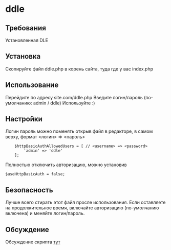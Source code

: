 # ddle

## Требования
Установленная DLE

## Установка

Скопируйте файл ddle.php в корень сайта, туда где у вас index.php

## Использование

Перейдите по адресу site.com/ddle.php
Введите логин/пароль (по-умолчанию: admin / ddle)
Используйте :)

## Настройки
Логин пароль можно поменять открыв файл в редакторе, в самом верху, 
формат <логин> => <пароль>
```
    $httpBasicAuthAllowedUsers = [ // <username> => <password>
        'admin' => 'ddle'
    ];
```
Полностью отключить авторизацию, можно установив
```
$useHttpBasicAuth = false;
```

## Безопасность
Лучше всего стирать этот файл просле использования.
Если оставляете на продолжительное время, включайте авторизацию (по-умолчанию включена) и меняйте логин/пароль.

## Обсуждение
Обсуждение скрипта [тут](https://www.it-rem.ru/paketnoe-izmenenie-datyi-dlya-postov-dle.html)
